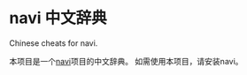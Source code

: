 # navi 中文辞典

Chinese cheats for navi.

本项目是一个[navi](https://github.com/denisidoro/navi)项目的中文辞典。
如需使用本项目，请安装navi。
